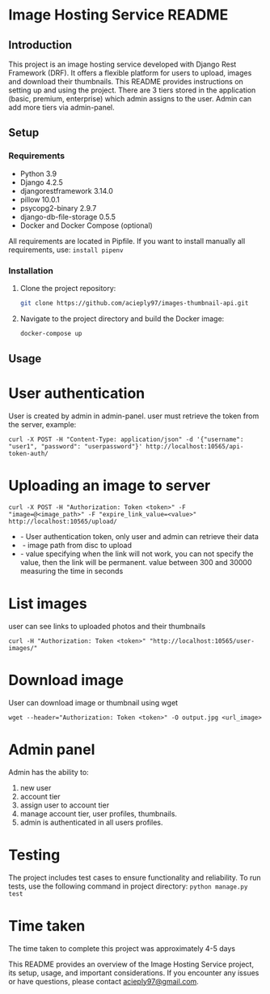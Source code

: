 # Image Hosting Service README

## Introduction

This project is an image hosting service developed with Django Rest Framework (DRF). 
It offers a flexible platform for users to upload, images and download their thumbnails. 
This README provides instructions on setting up and using the project. There are 3 tiers stored in the application 
(basic, premium, enterprise) which admin assigns to the user. Admin can add more tiers via admin-panel. 

## Setup

### Requirements

- Python 3.9
- Django 4.2.5
- djangorestframework 3.14.0
- pillow 10.0.1
- psycopg2-binary 2.9.7
- django-db-file-storage 0.5.5
- Docker and Docker Compose (optional)

All requirements are located in Pipfile. If you want to install manually all requirements, use:
`install pipenv`
### Installation

1. Clone the project repository:

   ```bash
   git clone https://github.com/acieply97/images-thumbnail-api.git
   ```
   
2. Navigate to the project directory and build the Docker image:
   ```bash
   docker-compose up
   ```

## Usage
# User authentication
User is created by admin in admin-panel. user must retrieve the token from the server, example:
```
curl -X POST -H "Content-Type: application/json" -d '{"username": "user1", "password": "userpassword"}' http://localhost:10565/api-token-auth/
```

# Uploading an image to server
```
curl -X POST -H "Authorization: Token <token>" -F "image=@<image_path>" -F "expire_link_value=<value>" http://localhost:10565/upload/
```
- <token> - User authentication token, only user and admin can retrieve their data
- <image> - image path from disc to upload
- <value> - value specifying when the link will not work, you can not specify the value, then the link will be permanent. value between 300 and 30000 measuring the time in seconds


# List images
user can see links to uploaded photos and their thumbnails
```
curl -H "Authorization: Token <token>" "http://localhost:10565/user-images/"
```

# Download image
User can download image or thumbnail using wget
```
wget --header="Authorization: Token <token>" -O output.jpg <url_image>
```

# Admin panel
Admin has the ability to:
1. new user
2. account tier
3. assign user to account tier
4. manage account tier, user profiles, thumbnails.
5. admin is authenticated in all users profiles. 

# Testing
The project includes test cases to ensure functionality and reliability. To run tests, use the following command in project directory:
`python manage.py test`

# Time taken
The time taken to complete this project was approximately 4-5 days

This README provides an overview of the Image Hosting Service project, its setup, usage, and important considerations. If you encounter any issues or have questions, please contact acieply97@gmail.com.
